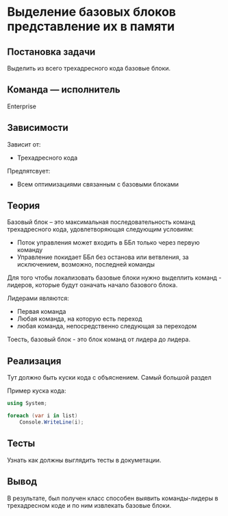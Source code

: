 # Выделение базовых блоков представление их в памяти

## Постановка задачи
Выделить из всего трехадресного кода базовые блоки.

## Команда — исполнитель
Enterprise

## Зависимости
Зависит от:
* Трехадресного кода

Предпятсвует:
* Всем оптимизациями связанным с базовыми блоками

## Теория
Базовый блок – это максимальная последовательность команд трехадресного кода, удовлетворяющая следующим условиям:
* Поток управления может входить в
ББл только через первую команду
* Управление покидает ББл без останова или ветвления, за исключением, возможно, последней команды

Для того чтобы локализовать базовые блоки нужно выделлить команд - лидеров, которые будут означать начало базового блока.

Лидерами являются:
* Первая команда
* Любая команда, на которую есть переход
* любая команда, непосредственно следующая за переходом

Тоесть, базовый блок - это блок команд от лидера до лидера.


## Реализация
Тут должно быть куски кода с объяснением. Самый большой раздел

Пример куска кода:
```csharp
using System;

foreach (var i in list)
    Console.WriteLine(i);
```

## Тесты
Узнать как должны выглядить тесты в докуметации.

## Вывод
В результате, был получен класс способен выявить команды-лидеры в трехадресном коде и по ним извлекать базовые блоки.